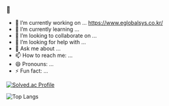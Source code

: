 ### 👋

- 🔭 I’m currently working on ... https://www.eglobalsys.co.kr/
- 🌱 I’m currently learning ... 
- 👯 I’m looking to collaborate on ... 
- 🤔 I’m looking for help with ... 
- 💬 Ask me about ... 
- 📫 How to reach me: ... 
- 😄 Pronouns: ... 
- ⚡ Fun fact: ... 
  

[![Solved.ac Profile](http://mazassumnida.wtf/api/generate_badge?boj=kafka)](https://solved.ac/kafka)


![Top Langs](https://github-readme-stats.vercel.app/api/top-langs/?username=kafkaaaa&layout=compact&theme=tokyonight)

<!--[![Hits](https://hits.seeyoufarm.com/api/count/incr/badge.svg?url=https%3A%2F%2Fgithub.com%2Fkafkaaaa&count_bg=%23000000&title_bg=%23FF0000&icon=linux.svg&icon_color=%23000000&title=hits&edge_flat=false)](https://hits.seeyoufarm.com)-->
